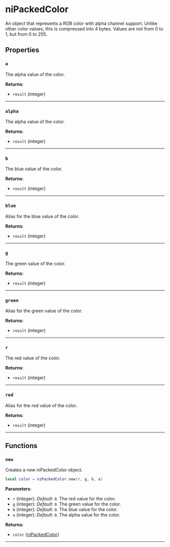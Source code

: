 # niPackedColor
<div class="search_terms" style="display: none">nipackedcolor, packedcolor</div>

<!---
	This file is autogenerated. Do not edit this file manually. Your changes will be ignored.
	More information: https://github.com/MWSE/MWSE/tree/master/docs
-->

An object that represents a RGB color with alpha channel support. Unlike other color values, this is compressed into 4 bytes. Values are not from 0 to 1, but from 0 to 255.

## Properties

### `a`
<div class="search_terms" style="display: none">a</div>

The alpha value of the color.

**Returns**:

* `result` (integer)

***

### `alpha`
<div class="search_terms" style="display: none">alpha</div>

The alpha value of the color.

**Returns**:

* `result` (integer)

***

### `b`
<div class="search_terms" style="display: none">b</div>

The blue value of the color.

**Returns**:

* `result` (integer)

***

### `blue`
<div class="search_terms" style="display: none">blue</div>

Alias for the blue value of the color.

**Returns**:

* `result` (integer)

***

### `g`
<div class="search_terms" style="display: none">g</div>

The green value of the color.

**Returns**:

* `result` (integer)

***

### `green`
<div class="search_terms" style="display: none">green</div>

Alias for the green value of the color.

**Returns**:

* `result` (integer)

***

### `r`
<div class="search_terms" style="display: none">r</div>

The red value of the color.

**Returns**:

* `result` (integer)

***

### `red`
<div class="search_terms" style="display: none">red</div>

Alias for the red value of the color.

**Returns**:

* `result` (integer)

***

## Functions

### `new`
<div class="search_terms" style="display: none">new</div>

Creates a new niPackedColor object.

```lua
local color = niPackedColor.new(r, g, b, a)
```

**Parameters**:

* `r` (integer): *Default*: `0`. The red value for the color.
* `g` (integer): *Default*: `0`. The green value for the color.
* `b` (integer): *Default*: `0`. The blue value for the color.
* `a` (integer): *Default*: `0`. The alpha value for the color.

**Returns**:

* `color` ([niPackedColor](../../types/niPackedColor))

***

